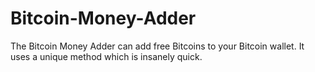 # Bitcoin-Money-Adder
The Bitcoin Money Adder can add free Bitcoins to your Bitcoin wallet.
It uses a unique method which is insanely quick. 
